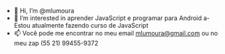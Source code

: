 - 👋 Hi, I’m @mlumoura
- 👀 I’m interested in  aprender JavaScript e programar para Android
a- Estou atualmente fazendo curso de JavaScript
- 📫 Você pode me encontrar no meu email mlumoura@gmail.com ou no meu zap (55 21) 99455-9372

<!---
mlumoura/mlumoura is a ✨ special ✨ repository because its `README.md` (this file) appears on your GitHub profile.
You can click the Preview link to take a look at your changes.
--->
